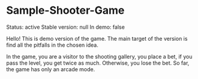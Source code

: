 # Sample-Shooter-Game

Status: active
Stable version: null
In demo: false

Hello! This is demo version of the game. The main target of the version is find all the pitfalls in the chosen idea.

In the game, you are a visitor to the shooting gallery, you place a bet, if you pass the level, you get twice as much. Otherwise, you lose the bet. So far, the game has only an arcade mode.
